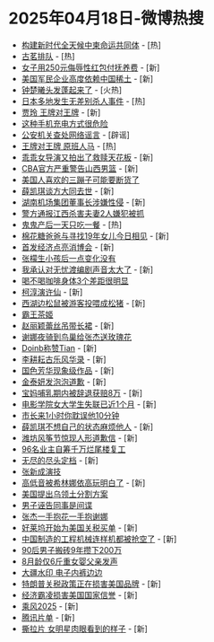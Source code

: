 # 2025年04月18日-微博热搜

- [构建新时代全天候中柬命运共同体](https://s.weibo.com/weibo?q=%23%E6%9E%84%E5%BB%BA%E6%96%B0%E6%97%B6%E4%BB%A3%E5%85%A8%E5%A4%A9%E5%80%99%E4%B8%AD%E6%9F%AC%E5%91%BD%E8%BF%90%E5%85%B1%E5%90%8C%E4%BD%93%23&Refer=new_time) - [热]
- [古茗排队](https://s.weibo.com/weibo?q=%E5%8F%A4%E8%8C%97%E6%8E%92%E9%98%9F&t=31&band_rank=1&Refer=top) - [热]
- [女子用250元侮辱性红包付抚养费](https://s.weibo.com/weibo?q=%23%E5%A5%B3%E5%AD%90%E7%94%A8250%E5%85%83%E4%BE%AE%E8%BE%B1%E6%80%A7%E7%BA%A2%E5%8C%85%E4%BB%98%E6%8A%9A%E5%85%BB%E8%B4%B9%23&t=31&band_rank=2&Refer=top) - [新]
- [美国军民企业高度依赖中国稀土](https://s.weibo.com/weibo?q=%23%E7%BE%8E%E5%9B%BD%E5%86%9B%E6%B0%91%E4%BC%81%E4%B8%9A%E9%AB%98%E5%BA%A6%E4%BE%9D%E8%B5%96%E4%B8%AD%E5%9B%BD%E7%A8%80%E5%9C%9F%23&t=31&band_rank=3&Refer=top) - [新]
- [钟楚曦头发蓬起来了](https://s.weibo.comjavascript:void(0);) - [火热]
- [日本多地发生无差别杀人事件](https://s.weibo.com/weibo?q=%23%E6%97%A5%E6%9C%AC%E5%A4%9A%E5%9C%B0%E5%8F%91%E7%94%9F%E6%97%A0%E5%B7%AE%E5%88%AB%E6%9D%80%E4%BA%BA%E4%BA%8B%E4%BB%B6%23&t=31&band_rank=4&Refer=top) - [热]
- [贾玲 王牌对王牌](https://s.weibo.com/weibo?q=%E8%B4%BE%E7%8E%B2%20%E7%8E%8B%E7%89%8C%E5%AF%B9%E7%8E%8B%E7%89%8C&t=31&band_rank=5&Refer=top) - [新]
- [这种手机充电方式很危险](https://s.weibo.com/weibo?q=%23%E8%BF%99%E7%A7%8D%E6%89%8B%E6%9C%BA%E5%85%85%E7%94%B5%E6%96%B9%E5%BC%8F%E5%BE%88%E5%8D%B1%E9%99%A9%23&t=31&band_rank=6&Refer=top)
- [公安机关查处网络谣言](https://s.weibo.comjavascript:void(0);) - [辟谣]
- [王牌对王牌 原班人马](https://s.weibo.com/weibo?q=%E7%8E%8B%E7%89%8C%E5%AF%B9%E7%8E%8B%E7%89%8C%20%E5%8E%9F%E7%8F%AD%E4%BA%BA%E9%A9%AC&t=31&band_rank=7&Refer=top) - [热]
- [乖乖女导演又拍出了救赎天花板](https://s.weibo.com/weibo?q=%E4%B9%96%E4%B9%96%E5%A5%B3%E5%AF%BC%E6%BC%94%E5%8F%88%E6%8B%8D%E5%87%BA%E4%BA%86%E6%95%91%E8%B5%8E%E5%A4%A9%E8%8A%B1%E6%9D%BF&t=31&band_rank=8&Refer=top) - [新]
- [CBA官方严重警告山西男篮](https://s.weibo.com/weibo?q=%23CBA%E5%AE%98%E6%96%B9%E4%B8%A5%E9%87%8D%E8%AD%A6%E5%91%8A%E5%B1%B1%E8%A5%BF%E7%94%B7%E7%AF%AE%23&t=31&band_rank=9&Refer=top) - [新]
- [美国人喜欢的三蹦子可能要断货了](https://s.weibo.com/weibo?q=%23%E7%BE%8E%E5%9B%BD%E4%BA%BA%E5%96%9C%E6%AC%A2%E7%9A%84%E4%B8%89%E8%B9%A6%E5%AD%90%E5%8F%AF%E8%83%BD%E8%A6%81%E6%96%AD%E8%B4%A7%E4%BA%86%23&t=31&band_rank=10&Refer=top)
- [薛凯琪谈方大同去世](https://s.weibo.com/weibo?q=%23%E8%96%9B%E5%87%AF%E7%90%AA%E8%B0%88%E6%96%B9%E5%A4%A7%E5%90%8C%E5%8E%BB%E4%B8%96%23&t=31&band_rank=11&Refer=top) - [新]
- [湖南机场集团董事长涉嫌性侵](https://s.weibo.com/weibo?q=%23%E6%B9%96%E5%8D%97%E6%9C%BA%E5%9C%BA%E9%9B%86%E5%9B%A2%E8%91%A3%E4%BA%8B%E9%95%BF%E6%B6%89%E5%AB%8C%E6%80%A7%E4%BE%B5%23&t=31&band_rank=12&Refer=top) - [新]
- [警方通报江西杀害夫妻2人嫌犯被抓](https://s.weibo.com/weibo?q=%23%E8%AD%A6%E6%96%B9%E9%80%9A%E6%8A%A5%E6%B1%9F%E8%A5%BF%E6%9D%80%E5%AE%B3%E5%A4%AB%E5%A6%BB2%E4%BA%BA%E5%AB%8C%E7%8A%AF%E8%A2%AB%E6%8A%93%23&t=31&band_rank=13&Refer=top)
- [鬼鬼产后一天只吃一餐](https://s.weibo.com/weibo?q=%23%E9%AC%BC%E9%AC%BC%E4%BA%A7%E5%90%8E%E4%B8%80%E5%A4%A9%E5%8F%AA%E5%90%83%E4%B8%80%E9%A4%90%23&t=31&band_rank=14&Refer=top) - [热]
- [棉花糖爸爸与寻找19年女儿今日相见](https://s.weibo.com/weibo?q=%23%E6%A3%89%E8%8A%B1%E7%B3%96%E7%88%B8%E7%88%B8%E4%B8%8E%E5%AF%BB%E6%89%BE19%E5%B9%B4%E5%A5%B3%E5%84%BF%E4%BB%8A%E6%97%A5%E7%9B%B8%E8%A7%81%23&t=31&band_rank=15&Refer=top) - [新]
- [首发经济点亮消博会](https://s.weibo.com/weibo?q=%23%E9%A6%96%E5%8F%91%E7%BB%8F%E6%B5%8E%E7%82%B9%E4%BA%AE%E6%B6%88%E5%8D%9A%E4%BC%9A%23&t=31&band_rank=16&Refer=top) - [新]
- [张檬生小孩后一点变化没有](https://s.weibo.com/weibo?q=%23%E5%BC%A0%E6%AA%AC%E7%94%9F%E5%B0%8F%E5%AD%A9%E5%90%8E%E4%B8%80%E7%82%B9%E5%8F%98%E5%8C%96%E6%B2%A1%E6%9C%89%23&t=31&band_rank=17&Refer=top)
- [我承认对无忧渡编剧声音太大了](https://s.weibo.com/weibo?q=%E6%88%91%E6%89%BF%E8%AE%A4%E5%AF%B9%E6%97%A0%E5%BF%A7%E6%B8%A1%E7%BC%96%E5%89%A7%E5%A3%B0%E9%9F%B3%E5%A4%AA%E5%A4%A7%E4%BA%86&t=31&band_rank=18&Refer=top) - [新]
- [喝不喝咖啡身体3个差距很明显](https://s.weibo.com/weibo?q=%23%E5%96%9D%E4%B8%8D%E5%96%9D%E5%92%96%E5%95%A1%E8%BA%AB%E4%BD%933%E4%B8%AA%E5%B7%AE%E8%B7%9D%E5%BE%88%E6%98%8E%E6%98%BE%23&t=31&band_rank=19&Refer=top)
- [柯淳演许仙](https://s.weibo.com/weibo?q=%E6%9F%AF%E6%B7%B3%E6%BC%94%E8%AE%B8%E4%BB%99&t=31&band_rank=20&Refer=top) - [新]
- [西湖边松鼠被游客投喂成松猪](https://s.weibo.com/weibo?q=%23%E8%A5%BF%E6%B9%96%E8%BE%B9%E6%9D%BE%E9%BC%A0%E8%A2%AB%E6%B8%B8%E5%AE%A2%E6%8A%95%E5%96%82%E6%88%90%E6%9D%BE%E7%8C%AA%23&t=31&band_rank=21&Refer=top) - [新]
- [霸王茶姬](https://s.weibo.com/weibo?q=%E9%9C%B8%E7%8E%8B%E8%8C%B6%E5%A7%AC&t=31&band_rank=22&Refer=top)
- [赵丽颖蕾丝吊带长裙](https://s.weibo.com/weibo?q=%23%E8%B5%B5%E4%B8%BD%E9%A2%96%E8%95%BE%E4%B8%9D%E5%90%8A%E5%B8%A6%E9%95%BF%E8%A3%99%23&t=31&band_rank=23&Refer=top) - [新]
- [谢娜夜骑到鸟巢给张杰送玫瑰花](https://s.weibo.com/weibo?q=%23%E8%B0%A2%E5%A8%9C%E5%A4%9C%E9%AA%91%E5%88%B0%E9%B8%9F%E5%B7%A2%E7%BB%99%E5%BC%A0%E6%9D%B0%E9%80%81%E7%8E%AB%E7%91%B0%E8%8A%B1%23&t=31&band_rank=24&Refer=top)
- [Doinb称赞Tian](https://s.weibo.com/weibo?q=%23Doinb%E7%A7%B0%E8%B5%9ETian%23&t=31&band_rank=25&Refer=top) - [新]
- [李耕耘古乐风华录](https://s.weibo.com/weibo?q=%E6%9D%8E%E8%80%95%E8%80%98%E5%8F%A4%E4%B9%90%E9%A3%8E%E5%8D%8E%E5%BD%95&t=31&band_rank=26&Refer=top) - [新]
- [国色芳华现象级作品](https://s.weibo.com/weibo?q=%23%E5%9B%BD%E8%89%B2%E8%8A%B3%E5%8D%8E%E7%8E%B0%E8%B1%A1%E7%BA%A7%E4%BD%9C%E5%93%81%23&t=31&band_rank=27&Refer=top) - [新]
- [金泰妍发泡泡道歉](https://s.weibo.com/weibo?q=%23%E9%87%91%E6%B3%B0%E5%A6%8D%E5%8F%91%E6%B3%A1%E6%B3%A1%E9%81%93%E6%AD%89%23&t=31&band_rank=28&Refer=top) - [新]
- [宝妈哺乳期内被辞退获赔8万](https://s.weibo.com/weibo?q=%23%E5%AE%9D%E5%A6%88%E5%93%BA%E4%B9%B3%E6%9C%9F%E5%86%85%E8%A2%AB%E8%BE%9E%E9%80%80%E8%8E%B7%E8%B5%948%E4%B8%87%23&t=31&band_rank=29&Refer=top) - [新]
- [电影学院女大学生失联已近1个月](https://s.weibo.com/weibo?q=%E7%94%B5%E5%BD%B1%E5%AD%A6%E9%99%A2%E5%A5%B3%E5%A4%A7%E5%AD%A6%E7%94%9F%E5%A4%B1%E8%81%94%E5%B7%B2%E8%BF%911%E4%B8%AA%E6%9C%88&t=31&band_rank=30&Refer=top) - [新]
- [市长来1小时你耽误他10分钟](https://s.weibo.com/weibo?q=%23%E5%B8%82%E9%95%BF%E6%9D%A51%E5%B0%8F%E6%97%B6%E4%BD%A0%E8%80%BD%E8%AF%AF%E4%BB%9610%E5%88%86%E9%92%9F%23&t=31&band_rank=31&Refer=top)
- [薛凯琪不想自己的状态麻烦他人](https://s.weibo.com/weibo?q=%23%E8%96%9B%E5%87%AF%E7%90%AA%E4%B8%8D%E6%83%B3%E8%87%AA%E5%B7%B1%E7%9A%84%E7%8A%B6%E6%80%81%E9%BA%BB%E7%83%A6%E4%BB%96%E4%BA%BA%23&t=31&band_rank=32&Refer=top) - [新]
- [潍坊风筝节惊现人形道歉信](https://s.weibo.com/weibo?q=%23%E6%BD%8D%E5%9D%8A%E9%A3%8E%E7%AD%9D%E8%8A%82%E6%83%8A%E7%8E%B0%E4%BA%BA%E5%BD%A2%E9%81%93%E6%AD%89%E4%BF%A1%23&t=31&band_rank=33&Refer=top) - [新]
- [96名业主自筹千万烂尾楼复工](https://s.weibo.com/weibo?q=%2396%E5%90%8D%E4%B8%9A%E4%B8%BB%E8%87%AA%E7%AD%B9%E5%8D%83%E4%B8%87%E7%83%82%E5%B0%BE%E6%A5%BC%E5%A4%8D%E5%B7%A5%23&t=31&band_rank=34&Refer=top)
- [无尽的尽头定档](https://s.weibo.com/weibo?q=%23%E6%97%A0%E5%B0%BD%E7%9A%84%E5%B0%BD%E5%A4%B4%E5%AE%9A%E6%A1%A3%23&t=31&band_rank=35&Refer=top) - [新]
- [张新成演技](https://s.weibo.com/weibo?q=%E5%BC%A0%E6%96%B0%E6%88%90%E6%BC%94%E6%8A%80&t=31&band_rank=36&Refer=top)
- [高低音被希林娜依高玩明白了](https://s.weibo.com/weibo?q=%23%E9%AB%98%E4%BD%8E%E9%9F%B3%E8%A2%AB%E5%B8%8C%E6%9E%97%E5%A8%9C%E4%BE%9D%E9%AB%98%E7%8E%A9%E6%98%8E%E7%99%BD%E4%BA%86%23&t=31&band_rank=37&Refer=top) - [新]
- [美国提出乌领土分割方案](https://s.weibo.com/weibo?q=%23%E7%BE%8E%E5%9B%BD%E6%8F%90%E5%87%BA%E4%B9%8C%E9%A2%86%E5%9C%9F%E5%88%86%E5%89%B2%E6%96%B9%E6%A1%88%23&t=31&band_rank=38&Refer=top)
- [男子诬告同事是间谍](https://s.weibo.com/weibo?q=%23%E7%94%B7%E5%AD%90%E8%AF%AC%E5%91%8A%E5%90%8C%E4%BA%8B%E6%98%AF%E9%97%B4%E8%B0%8D%23&t=31&band_rank=39&Refer=top)
- [张杰一手抱花一手抱谢娜](https://s.weibo.com/weibo?q=%23%E5%BC%A0%E6%9D%B0%E4%B8%80%E6%89%8B%E6%8A%B1%E8%8A%B1%E4%B8%80%E6%89%8B%E6%8A%B1%E8%B0%A2%E5%A8%9C%23&t=31&band_rank=40&Refer=top)
- [好莱坞开始为美国关税买单](https://s.weibo.com/weibo?q=%23%E5%A5%BD%E8%8E%B1%E5%9D%9E%E5%BC%80%E5%A7%8B%E4%B8%BA%E7%BE%8E%E5%9B%BD%E5%85%B3%E7%A8%8E%E4%B9%B0%E5%8D%95%23&t=31&band_rank=41&Refer=top) - [新]
- [中国制造的工程机械连样机都被抢空了](https://s.weibo.com/weibo?q=%23%E4%B8%AD%E5%9B%BD%E5%88%B6%E9%80%A0%E7%9A%84%E5%B7%A5%E7%A8%8B%E6%9C%BA%E6%A2%B0%E8%BF%9E%E6%A0%B7%E6%9C%BA%E9%83%BD%E8%A2%AB%E6%8A%A2%E7%A9%BA%E4%BA%86%23&t=31&band_rank=42&Refer=top) - [新]
- [90后男子搬砖9年攒下200万](https://s.weibo.com/weibo?q=%2390%E5%90%8E%E7%94%B7%E5%AD%90%E6%90%AC%E7%A0%969%E5%B9%B4%E6%94%92%E4%B8%8B200%E4%B8%87%23&t=31&band_rank=43&Refer=top)
- [8月龄仅6斤重女婴父亲发声](https://s.weibo.com/weibo?q=%238%E6%9C%88%E9%BE%84%E4%BB%856%E6%96%A4%E9%87%8D%E5%A5%B3%E5%A9%B4%E7%88%B6%E4%BA%B2%E5%8F%91%E5%A3%B0%23&t=31&band_rank=44&Refer=top)
- [大疆水印 电子内裤边边](https://s.weibo.com/weibo?q=%E5%A4%A7%E7%96%86%E6%B0%B4%E5%8D%B0%20%E7%94%B5%E5%AD%90%E5%86%85%E8%A3%A4%E8%BE%B9%E8%BE%B9&t=31&band_rank=45&Refer=top)
- [特朗普关税政策正在损害美国品牌](https://s.weibo.com/weibo?q=%23%E7%89%B9%E6%9C%97%E6%99%AE%E5%85%B3%E7%A8%8E%E6%94%BF%E7%AD%96%E6%AD%A3%E5%9C%A8%E6%8D%9F%E5%AE%B3%E7%BE%8E%E5%9B%BD%E5%93%81%E7%89%8C%23&t=31&band_rank=46&Refer=top) - [新]
- [经济霸凌损害美国国家信誉](https://s.weibo.com/weibo?q=%23%E7%BB%8F%E6%B5%8E%E9%9C%B8%E5%87%8C%E6%8D%9F%E5%AE%B3%E7%BE%8E%E5%9B%BD%E5%9B%BD%E5%AE%B6%E4%BF%A1%E8%AA%89%23&t=31&band_rank=47&Refer=top) - [新]
- [乘风2025](https://s.weibo.com/weibo?q=%E4%B9%98%E9%A3%8E2025&t=31&band_rank=48&Refer=top) - [新]
- [腾讯片单](https://s.weibo.com/weibo?q=%E8%85%BE%E8%AE%AF%E7%89%87%E5%8D%95&t=31&band_rank=49&Refer=top) - [新]
- [撕拉片 女明星肉眼看到的样子](https://s.weibo.com/weibo?q=%E6%92%95%E6%8B%89%E7%89%87%20%E5%A5%B3%E6%98%8E%E6%98%9F%E8%82%89%E7%9C%BC%E7%9C%8B%E5%88%B0%E7%9A%84%E6%A0%B7%E5%AD%90&t=31&band_rank=50&Refer=top) - [新]
